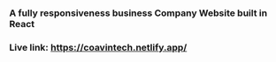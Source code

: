 ### A fully responsiveness business Company Website built in React

### Live link: https://coavintech.netlify.app/
